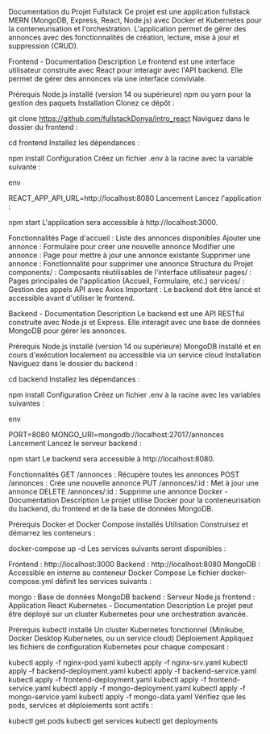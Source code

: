Documentation du Projet Fullstack
Ce projet est une application fullstack MERN (MongoDB, Express, React, Node.js) avec Docker et Kubernetes pour la conteneurisation et l'orchestration. L'application permet de gérer des annonces avec des fonctionnalités de création, lecture, mise à jour et suppression (CRUD).

Frontend - Documentation
Description
Le frontend est une interface utilisateur construite avec React pour interagir avec l'API backend. Elle permet de gérer des annonces via une interface conviviale.

Prérequis
Node.js installé (version 14 ou supérieure)
npm ou yarn pour la gestion des paquets
Installation
Clonez ce dépôt :



git clone https://github.com/fullstackDonya/intro_react
Naviguez dans le dossier du frontend :



cd frontend
Installez les dépendances :



npm install
Configuration
Créez un fichier .env à la racine avec la variable suivante :

env

REACT_APP_API_URL=http://localhost:8080
Lancement
Lancez l'application :



npm start
L'application sera accessible à http://localhost:3000.

Fonctionnalités
Page d'accueil : Liste des annonces disponibles
Ajouter une annonce : Formulaire pour créer une nouvelle annonce
Modifier une annonce : Page pour mettre à jour une annonce existante
Supprimer une annonce : Fonctionnalité pour supprimer une annonce
Structure du Projet
components/ : Composants réutilisables de l'interface utilisateur
pages/ : Pages principales de l'application (Accueil, Formulaire, etc.)
services/ : Gestion des appels API avec Axios
Important : Le backend doit être lancé et accessible avant d'utiliser le frontend.

Backend - Documentation
Description
Le backend est une API RESTful construite avec Node.js et Express. Elle interagit avec une base de données MongoDB pour gérer les annonces.

Prérequis
Node.js installé (version 14 ou supérieure)
MongoDB installé et en cours d'exécution localement ou accessible via un service cloud
Installation
Naviguez dans le dossier du backend :



cd backend
Installez les dépendances :



npm install
Configuration
Créez un fichier .env à la racine avec les variables suivantes :

env

PORT=8080
MONGO_URI=mongodb://localhost:27017/annonces
Lancement
Lancez le serveur backend :



npm start
Le backend sera accessible à http://localhost:8080.

Fonctionnalités
GET /annonces : Récupère toutes les annonces
POST /annonces : Crée une nouvelle annonce
PUT /annonces/:id : Met à jour une annonce
DELETE /annonces/:id : Supprime une annonce
Docker - Documentation
Description
Le projet utilise Docker pour la conteneurisation du backend, du frontend et de la base de données MongoDB.

Prérequis
Docker et Docker Compose installés
Utilisation
Construisez et démarrez les conteneurs :



docker-compose up -d
Les services suivants seront disponibles :

Frontend : http://localhost:3000
Backend : http://localhost:8080
MongoDB : Accessible en interne au conteneur
Docker Compose
Le fichier docker-compose.yml définit les services suivants :

mongo : Base de données MongoDB
backend : Serveur Node.js
frontend : Application React
Kubernetes - Documentation
Description
Le projet peut être déployé sur un cluster Kubernetes pour une orchestration avancée.

Prérequis
kubectl installé
Un cluster Kubernetes fonctionnel (Minikube, Docker Desktop Kubernetes, ou un service cloud)
Déploiement
Appliquez les fichiers de configuration Kubernetes pour chaque composant :



kubectl apply -f nginx-pod.yaml
kubectl apply -f nginx-srv.yaml
kubectl apply -f backend-deployment.yaml
kubectl apply -f backend-service.yaml
kubectl apply -f frontend-deployment.yaml
kubectl apply -f frontend-service.yaml
kubectl apply -f mongo-deployment.yaml
kubectl apply -f mongo-service.yaml
kubectl apply -f mongo-data.yaml
Vérifiez que les pods, services et déploiements sont actifs :



kubectl get pods
kubectl get services
kubectl get deployments

